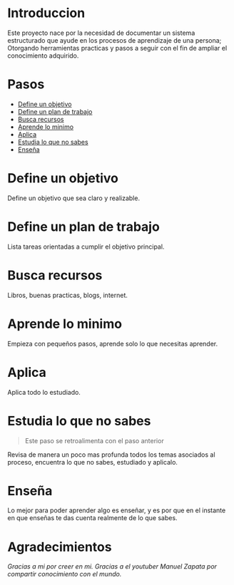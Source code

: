 # Introduccion
Este proyecto nace por la necesidad de documentar un sistema estructurado que ayude en los procesos de aprendizaje de una persona; Otorgando herramientas practicas y pasos a seguir con el fin de ampliar el conocimiento adquirido. 

# Pasos
- [Define un objetivo](#define-un-objetivo)
- [Define un plan de trabajo](#define-un-plan-de-trabajo)
- [Busca recursos](#busca-recursos)
- [Aprende lo minimo](#aprende-lo-minimo)
- [Aplica](#aplica)
- [Estudia lo que no sabes](#estudia-lo-que-no-sabes)
- [Enseña](#enseña)

# Define un objetivo
Define un objetivo que sea claro y realizable.

# Define un plan de trabajo
Lista tareas orientadas a cumplir el objetivo principal.

# Busca recursos
Libros, buenas practicas, blogs, internet.

# Aprende lo minimo
Empieza con pequeños pasos, aprende solo lo que necesitas aprender.

# Aplica
Aplica todo lo estudiado.

# Estudia lo que no sabes
> Este paso se retroalimenta con el paso anterior

Revisa de manera un poco mas profunda todos los temas asociados al proceso, encuentra lo que no sabes, estudiado y aplicalo.


# Enseña
Lo mejor para poder aprender algo es enseñar, y es por que en el instante en que enseñas te das cuenta realmente de lo que sabes.

# Agradecimientos
_Gracias a mi por creer en mi._
_Gracias a el youtuber Manuel Zapata por compartir conocimiento con el mundo._

